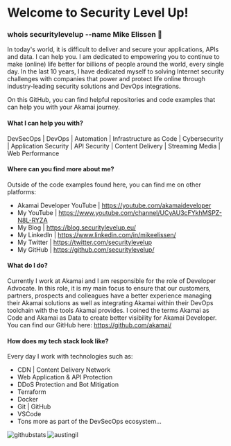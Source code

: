 # Welcome to Security Level Up! 

### whois securitylevelup --name Mike Elissen 👋
In today's world, it is difficult to deliver and secure your applications, APIs and data. I can help you. I am dedicated to empowering you to continue to make (online) life better for billions of people around the world, every single day. In the last 10 years, I have dedicated myself to solving Internet security challenges with companies that power and protect life online through industry-leading security solutions and DevOps integrations. 

On this GitHub, you can find helpful repositories and code examples that can help you with your Akamai journey.

#### What I can help you with?
DevSecOps | DevOps | Automation | Infrastructure as Code | Cybersecurity | Application Security | API Security | Content Delivery | Streaming Media | Web Performance 

#### Where can you find more about me?
Outside of the code examples found here, you can find me on other platforms:
- Akamai Developer YouTube | https://youtube.com/akamaideveloper
- My YouTube | https://www.youtube.com/channel/UCyAU3cFYkhMSPZ-N8L-RYZA
- My Blog | https://blog.securitylevelup.eu/
- My LinkedIn | https://www.linkedin.com/in/mikeelissen/
- My Twitter | https://twitter.com/securitylevelup
- My GitHub | https://github.com/securitylevelup/

#### What do I do?
Currently I work at Akamai and I am responsible for the role of Developer Advocate. In this role, it is my main focus to ensure that our customers, partners, prospects and colleagues have a better experience managing their Akamai solutions as well as integrating Akamai within their DevOps toolchain with the tools Akamai provides. I coined the terms Akamai as Code and Akamai as Data to create better visibility for Akamai Developer. You can find our GitHub here: https://github.com/akamai/

#### How does my tech stack look like?
Every day I work with technologies such as:
- CDN | Content Delivery Network
- Web Application & API Protection
- DDoS Protection and Bot Mitigation
- Terraform 
- Docker
- Git | GitHub 
- VSCode
- Tons more as part of the DevSecOps ecosystem...

<p><img align="left" src="https://github-readme-stats.vercel.app/api?username=securitylevelup&count_private=true&show_icons=true&theme=radical" alt="githubstats" /></p>

<p><img align="left" src="https://github-readme-stats.vercel.app/api/top-langs?username=securitylevelup&count_private=true&show_icons=true&theme=radical" alt="austingil" /></p>
